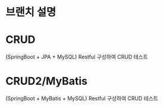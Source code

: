 # 브랜치 설명

# CRUD
(SpringBoot + JPA + MySQL) Restful 구성하여 CRUD 테스트

# CRUD2/MyBatis
(SpringBoot + MyBatis + MySQL) Restful 구성하여 CRUD 테스트
